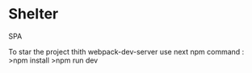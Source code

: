 # Shelter
SPA

To star the project thith webpack-dev-server use next npm command : 
     >npm install
     >npm run dev 
